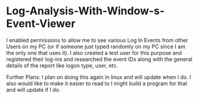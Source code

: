 # Log-Analysis-With-Window-s-Event-Viewer

I enabled permissions to allow me to see various Log In Events from other Users on my PC (or if someone just typed randomly on my PC since I am the only one that uses it).
I also created a test user for this purpose and registered their log-ins and researched the event IDs along with the general details of the report like logon type, user, etc. 

Further Plans: 
I plan on doing this again in linux and will update when I do. I also would like to make it easier to read to I might build a program for that and will update if I do.
